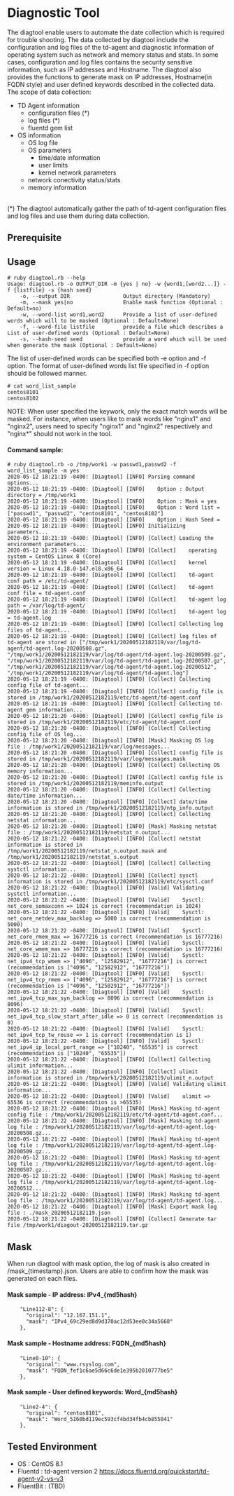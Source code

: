 # Diagnostic Tool

The diagtool enable users to automate the date collection which is required for trouble shooting. The data collected by diagtool include the configuration and log files of the td-agent and diagnostic information of operating system such as network and memory status and stats. In some cases, configuration and log files contains the security sensitive information, such as IP addresses and Hostname. The diagtool also provides the functions to generate mask on IP addresses, Hostname(in FQDN style) and user defined keywords described in the collected data.<br> 
The scope of data collection:<br>
- TD Agent information
  - configuration files (*)
  - log files (*)
  - fluentd gem list
- OS information
  - OS log file
  - OS parameters
    - time/date information
    - user limits
    - kernel network parameters
  - network conectivity status/stats
  - memory information
<br>  
(*) The diagtool automatically gather the path of td-agent configuration files and log files and use them during data collection. 

## Prerequisite


## Usage
```
# ruby diagtool.rb --help
Usage: diagtool.rb -o OUTPUT_DIR -m {yes | no} -w {word1,[word2...]} -f {listfile} -s {hash seed}
    -o, --output DIR                 Output directory (Mandatory)
    -m, --mask yes|no                Enable mask function (Optional : Default=no)
    -w, --word-list word1,word2      Provide a list of user-defined words which will to be masked (Optional : Default=None)
    -f, --word-file listfile         provide a file which describes a List of user-defined words (Optional : Default=None)
    -s, --hash-seed seed             provide a word which will be used when generate the mask (Optional : Default=None)
```
The list of user-defined words can be specified both -e option and -f option.
The format of user-defined words list file specified in -f option should be followed manner.
```
# cat word_list_sample
centos8101
centos8102
```
NOTE: When user specified the keywork, only the exact match words will be masked. For instance, when users like to mask words like "nginx1" and "nginx2", users need to specify "nginx1" and "nginx2" respectively and "nginx*" should not work in the tool.

#### Command sample:
```
# ruby diagtool.rb -o /tmp/work1 -w passwd1,passwd2 -f word_list_sample -m yes
2020-05-12 18:21:19 -0400: [Diagtool] [INFO] Parsing command options...
2020-05-12 18:21:19 -0400: [Diagtool] [INFO]    Option : Output directory = /tmp/work1
2020-05-12 18:21:19 -0400: [Diagtool] [INFO]    Option : Mask = yes
2020-05-12 18:21:19 -0400: [Diagtool] [INFO]    Option : Word list = ["passwd1", "passwd2", "centos8101", "centos8102"]
2020-05-12 18:21:19 -0400: [Diagtool] [INFO]    Option : Hash Seed =
2020-05-12 18:21:19 -0400: [Diagtool] [INFO] Initializing parameters...
2020-05-12 18:21:19 -0400: [Diagtool] [INFO] [Collect] Loading the environment parameters...
2020-05-12 18:21:19 -0400: [Diagtool] [INFO] [Collect]    operating system = CentOS Linux 8 (Core)
2020-05-12 18:21:19 -0400: [Diagtool] [INFO] [Collect]    kernel version = Linux 4.18.0-147.el8.x86_64
2020-05-12 18:21:19 -0400: [Diagtool] [INFO] [Collect]    td-agent conf path = /etc/td-agent/
2020-05-12 18:21:19 -0400: [Diagtool] [INFO] [Collect]    td-agent conf file = td-agent.conf
2020-05-12 18:21:19 -0400: [Diagtool] [INFO] [Collect]    td-agent log path = /var/log/td-agent/
2020-05-12 18:21:19 -0400: [Diagtool] [INFO] [Collect]    td-agent log = td-agent.log
2020-05-12 18:21:19 -0400: [Diagtool] [INFO] [Collect] Collecting log files of td-agent...
2020-05-12 18:21:19 -0400: [Diagtool] [INFO] [Collect] log files of td-agent are stored in ["/tmp/work1/20200512182119/var/log/td-agent/td-agent.log-20200508.gz", "/tmp/work1/20200512182119/var/log/td-agent/td-agent.log-20200509.gz", "/tmp/work1/20200512182119/var/log/td-agent/td-agent.log-20200507.gz", "/tmp/work1/20200512182119/var/log/td-agent/td-agent.log-20200512", "/tmp/work1/20200512182119/var/log/td-agent/td-agent.log"]
2020-05-12 18:21:19 -0400: [Diagtool] [INFO] [Collect] Collecting config file of td-agent...
2020-05-12 18:21:19 -0400: [Diagtool] [INFO] [Collect] config file is stored in /tmp/work1/20200512182119/etc/td-agent/td-agent.conf
2020-05-12 18:21:19 -0400: [Diagtool] [INFO] [Collect] Collecting td-agent gem information...
2020-05-12 18:21:20 -0400: [Diagtool] [INFO] [Collect] config file is stored in /tmp/work1/20200512182119/etc/td-agent/td-agent.conf
2020-05-12 18:21:20 -0400: [Diagtool] [INFO] [Collect] Collecting config file of OS log...
2020-05-12 18:21:20 -0400: [Diagtool] [INFO] [Mask] Masking OS log file : /tmp/work1/20200512182119/var/log/messages...
2020-05-12 18:21:20 -0400: [Diagtool] [INFO] [Collect] config file is stored in /tmp/work1/20200512182119/var/log/messages.mask
2020-05-12 18:21:20 -0400: [Diagtool] [INFO] [Collect] Collecting OS memory information...
2020-05-12 18:21:20 -0400: [Diagtool] [INFO] [Collect] config file is stored in /tmp/work1/20200512182119/meminfo.output
2020-05-12 18:21:20 -0400: [Diagtool] [INFO] [Collect] Collecting date/time information...
2020-05-12 18:21:20 -0400: [Diagtool] [INFO] [Collect] date/time information is stored in /tmp/work1/20200512182119/ntp_info.output
2020-05-12 18:21:20 -0400: [Diagtool] [INFO] [Collect] Collecting netstat information...
2020-05-12 18:21:20 -0400: [Diagtool] [INFO] [Mask] Masking netstat file : /tmp/work1/20200512182119/netstat_n.output...
2020-05-12 18:21:22 -0400: [Diagtool] [INFO] [Collect] netstat information is stored in /tmp/work1/20200512182119/netstat_n.output.mask and /tmp/work1/20200512182119/netstat_s.output
2020-05-12 18:21:22 -0400: [Diagtool] [INFO] [Collect] Collecting systctl information...
2020-05-12 18:21:22 -0400: [Diagtool] [INFO] [Collect] sysctl information is stored in /tmp/work1/20200512182119/etc/sysctl.conf
2020-05-12 18:21:22 -0400: [Diagtool] [INFO] [Valid] Validating systctl information...
2020-05-12 18:21:22 -0400: [Diagtool] [INFO] [Valid]    Sysctl: net_core_somaxconn => 1024 is correct (recommendation is 1024)
2020-05-12 18:21:22 -0400: [Diagtool] [INFO] [Valid]    Sysctl: net_core_netdev_max_backlog => 5000 is correct (recommendation is 5000)
2020-05-12 18:21:22 -0400: [Diagtool] [INFO] [Valid]    Sysctl: net_core_rmem_max => 16777216 is correct (recommendation is 16777216)
2020-05-12 18:21:22 -0400: [Diagtool] [INFO] [Valid]    Sysctl: net_core_wmem_max => 16777216 is correct (recommendation is 16777216)
2020-05-12 18:21:22 -0400: [Diagtool] [INFO] [Valid]    Sysctl: net_ipv4_tcp_wmem => ["4096", "12582912", "16777216"] is correct (recommendation is ["4096", "12582912", "16777216"])
2020-05-12 18:21:22 -0400: [Diagtool] [INFO] [Valid]    Sysctl: net_ipv4_tcp_rmem => ["4096", "12582912", "16777216"] is correct (recommendation is ["4096", "12582912", "16777216"])
2020-05-12 18:21:22 -0400: [Diagtool] [INFO] [Valid]    Sysctl: net_ipv4_tcp_max_syn_backlog => 8096 is correct (recommendation is 8096)
2020-05-12 18:21:22 -0400: [Diagtool] [INFO] [Valid]    Sysctl: net_ipv4_tcp_slow_start_after_idle => 0 is correct (recommendation is 0)
2020-05-12 18:21:22 -0400: [Diagtool] [INFO] [Valid]    Sysctl: net_ipv4_tcp_tw_reuse => 1 is correct (recommendation is 1)
2020-05-12 18:21:22 -0400: [Diagtool] [INFO] [Valid]    Sysctl: net_ipv4_ip_local_port_range => ["10240", "65535"] is correct (recommendation is ["10240", "65535"])
2020-05-12 18:21:22 -0400: [Diagtool] [INFO] [Collect] Collecting ulimit information...
2020-05-12 18:21:22 -0400: [Diagtool] [INFO] [Collect] ulimit information is stored in /tmp/work1/20200512182119/ulimit_n.output
2020-05-12 18:21:22 -0400: [Diagtool] [INFO] [Valid] Validating ulimit information...
2020-05-12 18:21:22 -0400: [Diagtool] [INFO] [Valid]    ulimit => 65536 is correct (recommendation is >65535)
2020-05-12 18:21:22 -0400: [Diagtool] [INFO] [Mask] Masking td-agent config file : /tmp/work1/20200512182119/etc/td-agent/td-agent.conf...
2020-05-12 18:21:22 -0400: [Diagtool] [INFO] [Mask] Masking td-agent log file : /tmp/work1/20200512182119/var/log/td-agent/td-agent.log-20200508.gz...
2020-05-12 18:21:22 -0400: [Diagtool] [INFO] [Mask] Masking td-agent log file : /tmp/work1/20200512182119/var/log/td-agent/td-agent.log-20200509.gz...
2020-05-12 18:21:22 -0400: [Diagtool] [INFO] [Mask] Masking td-agent log file : /tmp/work1/20200512182119/var/log/td-agent/td-agent.log-20200507.gz...
2020-05-12 18:21:22 -0400: [Diagtool] [INFO] [Mask] Masking td-agent log file : /tmp/work1/20200512182119/var/log/td-agent/td-agent.log-20200512...
2020-05-12 18:21:22 -0400: [Diagtool] [INFO] [Mask] Masking td-agent log file : /tmp/work1/20200512182119/var/log/td-agent/td-agent.log...
2020-05-12 18:21:22 -0400: [Diagtool] [INFO] [Mask] Export mask log file : ./mask_20200512182119.json
2020-05-12 18:21:22 -0400: [Diagtool] [INFO] [Collect] Generate tar file /tmp/work1/diagout-20200512182119.tar.gz
```
## Mask
When run diagtool with mask option, the log of mask is also created in <execute directory>/mask_{timestamp}.json. Users are able to confirm how the mask was generated on each files. 
<br>
#### Mask sample - IP address: IPv4_{md5hash}
```
    "Line112-8": {
      "original": "12.167.151.1",
      "mask": "IPv4_69c29ed8d9d370ac12d53ee0c34a5668"
    },
```
#### Mask sample - Hostname address: FQDN_{md5hash}
```
    "Line0-10": {
      "original": "www.rsyslog.com",
      "mask": "FQDN_fef1c6ae5d66c6de1e395b2010777be5"
    },
```
#### Mask sample - User defined keywords: Word_{md5hash}
```
    "Line2-4": {
      "original": "centos8101",
      "mask": "Word_5160bd119ec593cf4bd34fb4cb855041"
    },

```

## Tested Environment
- OS : CentOS 8.1
- Fluentd : td-agent version 2
  https://docs.fluentd.org/quickstart/td-agent-v2-vs-v3
- FluentBit : (TBD)


